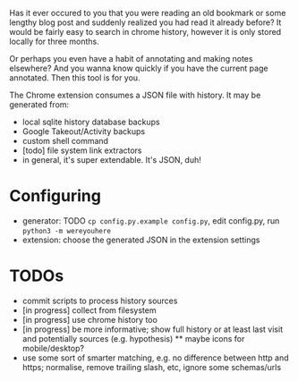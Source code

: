 Has it ever occured to you that you were reading an old bookmark or some lengthy blog post and suddenly realized you had read it already before? It would be fairly easy to search in chrome history, however it is only stored locally for three months. 

Or perhaps you even have a habit of annotating and making notes elsewhere? And you wanna know quickly if you have the current page annotated. Then this tool is for you.

The Chrome extension consumes a JSON file with history. It may be generated from:

* local sqlite history database backups
* Google Takeout/Activity backups
* custom shell command 
* [todo] file system link extractors
* in general, it's super extendable. It's JSON, duh!

# Configuring
* generator: TODO `cp config.py.example config.py`, edit config.py, run `python3 -m wereyouhere`
* extension: choose the generated JSON in the extension settings

# TODOs
* commit scripts to process history sources
* [in progress] collect from filesystem
* [in progress] use chrome history too
* [in progress] be more informative; show full history or at least last visit and potentially sources (e.g. hypothesis)
** maybe icons for mobile/desktop?
* use some sort of smarter matching, e.g. no difference between http and https; normalise, remove trailing slash, etc, ignore some schemas/urls

